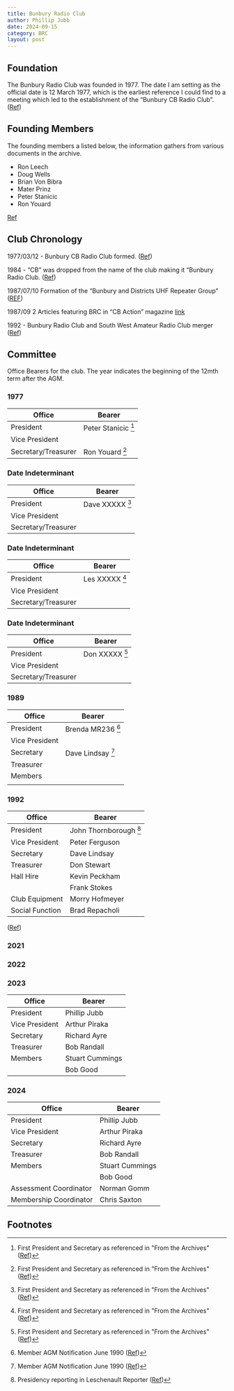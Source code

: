```yaml
---
title: Bunbury Radio Club
author: Phillip Jubb
date: 2024-09-15
category: BRC
layout: post
---
```


## Foundation

The Bunbury Radio Club was founded in 1977. The date I am setting as the official date is 12 March 1977, which is the earliest reference I could find to a meeting which led to the establishment of the “Bunbury CB Radio Club”. ([Ref](/assets/docs/media/From%20the%20archives-club%20founding.pdf))

## Founding Members

The founding members a listed below, the information gathers from various documents in the archive.

- Ron Leech
- Doug Wells
- Brian Von Bibra
- Mater Prinz
- Peter Stanicic
- Ron Youard

[Ref](./docs/media/From%20the%20archives-club%20founding.pdf)

## Club Chronology

1977/03/12 - Bunbury CB Radio Club formed. ([Ref](/assets/docs/media/19920909_leschenaultReporter.pdf))

1984 - “CB” was dropped from the name of the club making it “Bunbury Radio Club. ([Ref](/assets/docs/media/19920909_leschenaultReporter.pdf))

1987/07/10 Formation of the “Bunbury and Districts UHF Repeater Group” ([REF](inthenews.md#1987—cb-action))

1987/09 2 Articles featuring BRC in “CB Action” magazine [link](inthenews.md#1987—cb-action)

1992 - Bunbury Radio Club and South West Amateur Radio Club merger ([Ref](/assets/docs/media/Archive%20document%20explaining%20affiliation%20of%20BRC%20and%20SWARG.pdf ))

## Committee

Office Bearers for the club. The year indicates the beginning of the 12mth term after the AGM.

### 1977

| Office | Bearer |
|---|---|
| President | Peter Stanicic [^2] |
| Vice President |  |
| Secretary/Treasurer | Ron Youard  [^2] |

### Date Indeterminant

| Office | Bearer |
|---|---|
| President | Dave XXXXX [^2] |
| Vice President |  |
| Secretary/Treasurer |  |

### Date Indeterminant

| Office | Bearer |
|---|---|
| President | Les XXXXX [^2] |
| Vice President |  |
| Secretary/Treasurer |  |

### Date Indeterminant

| Office | Bearer |
|---|---|
| President | Don XXXXX [^2] |
| Vice President |  |
| Secretary/Treasurer |  |

### 1989

| Office | Bearer |
|---|---|
| President | Brenda MR236 [^3] |
| Vice President |  |
| Secretary | Dave Lindsay [^3] |
| Treasurer |  |
| Members | |
|   |  |

### 1992

| Office | Bearer |
|---|---|
| President | John Thornborough [^1] |
| Vice President |  Peter Ferguson |
| Secretary | Dave Lindsay |
| Treasurer | Don Stewart |
| Hall Hire | Kevin Peckham |
|   | Frank Stokes |
| Club Equipment | Morry Hofmeyer |
| Social Function | Brad Repacholi |

([Ref](/assets/docs/media/1992-1993%20committee%20members.pdf))

### 2021

### 2022

### 2023

| Office | Bearer |
|---|---|
| President | Phillip Jubb |
| Vice President | Arthur Piraka |
| Secretary | Richard Ayre |
| Treasurer | Bob Randall |
| Members | Stuart Cummings |
|   | Bob Good |

### 2024

| Office | Bearer |
|---|---|
| President | Phillip Jubb |
| Vice President | Arthur Piraka |
| Secretary | Richard Ayre |
| Treasurer | Bob Randall |
| Members | Stuart Cummings |
|   | Bob Good |
| Assessment Coordinator | Norman Gomm |
| Membership Coordinator | Chris Saxton |

## Footnotes

[^1]: Presidency reporting in Leschenault Reporter ([Ref](./docs/media/19920909_leschenaultReporter.pdf))

[^2]: First President and Secretary as referenced in "From the Archives" ([Ref](./docs/media/From%20the%20archives-club%20founding.pdf))

[^3]: Member AGM Notification June 1990 ([Ref](/assets/docs/media/199006%20Member%20letter%20.pdf))